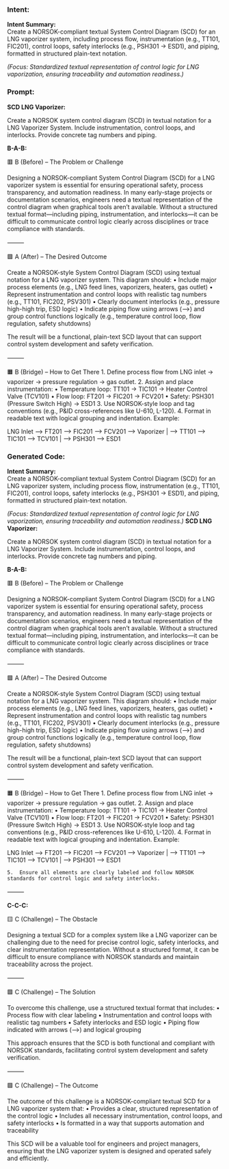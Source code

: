 ### Intent:
**Intent Summary:**  
Create a NORSOK-compliant textual System Control Diagram (SCD) for an LNG vaporizer system, including process flow, instrumentation (e.g., TT101, FIC201), control loops, safety interlocks (e.g., PSH301 → ESD1), and piping, formatted in structured plain-text notation.  

*(Focus: Standardized textual representation of control logic for LNG vaporization, ensuring traceability and automation readiness.)*

### Prompt:
**SCD LNG Vaporizer:**

Create a NORSOK system control diagram (SCD) in textual notation for a LNG Vaporizer System. Include instrumentation, control loops, and interlocks. Provide concrete tag numbers and piping.


**B-A-B:**

🟥 B (Before) – The Problem or Challenge

Designing a NORSOK-compliant System Control Diagram (SCD) for a LNG vaporizer system is essential for ensuring operational safety, process transparency, and automation readiness. In many early-stage projects or documentation scenarios, engineers need a textual representation of the control diagram when graphical tools aren’t available. Without a structured textual format—including piping, instrumentation, and interlocks—it can be difficult to communicate control logic clearly across disciplines or trace compliance with standards.

⸻

🟩 A (After) – The Desired Outcome

Create a NORSOK-style System Control Diagram (SCD) using textual notation for a LNG vaporizer system. This diagram should:
	•	Include major process elements (e.g., LNG feed lines, vaporizers, heaters, gas outlet)
	•	Represent instrumentation and control loops with realistic tag numbers (e.g., TT101, FIC202, PSV301)
	•	Clearly document interlocks (e.g., pressure high-high trip, ESD logic)
	•	Indicate piping flow using arrows (-->) and group control functions logically (e.g., temperature control loop, flow regulation, safety shutdowns)

The result will be a functional, plain-text SCD layout that can support control system development and safety verification.

⸻

🟧 B (Bridge) – How to Get There
	1.	Define process flow from LNG inlet → vaporizer → pressure regulation → gas outlet.
	2.	Assign and place instrumentation:
	•	Temperature loop: TT101 → TIC101 → Heater Control Valve (TCV101)
	•	Flow loop: FT201 → FIC201 → FCV201
	•	Safety: PSH301 (Pressure Switch High) → ESD1
	3.	Use NORSOK-style loop and tag conventions (e.g., P&ID cross-references like U-610, L-120).
	4.	Format in readable text with logical grouping and indentation. Example:

 LNG Inlet --> FT201 --> FIC201 --> FCV201 --> Vaporizer
                                       |
                                       --> TT101 --> TIC101 --> TCV101
                                               |
                                               --> PSH301 --> ESD1

### Generated Code:
**Intent Summary:**  
Create a NORSOK-compliant textual System Control Diagram (SCD) for an LNG vaporizer system, including process flow, instrumentation (e.g., TT101, FIC201), control loops, safety interlocks (e.g., PSH301 → ESD1), and piping, formatted in structured plain-text notation.  

*(Focus: Standardized textual representation of control logic for LNG vaporization, ensuring traceability and automation readiness.)*
**SCD LNG Vaporizer:**

Create a NORSOK system control diagram (SCD) in textual notation for a LNG Vaporizer System. Include instrumentation, control loops, and interlocks. Provide concrete tag numbers and piping.


**B-A-B:**

🟥 B (Before) – The Problem or Challenge

Designing a NORSOK-compliant System Control Diagram (SCD) for a LNG vaporizer system is essential for ensuring operational safety, process transparency, and automation readiness. In many early-stage projects or documentation scenarios, engineers need a textual representation of the control diagram when graphical tools aren’t available. Without a structured textual format—including piping, instrumentation, and interlocks—it can be difficult to communicate control logic clearly across disciplines or trace compliance with standards.

⸻

🟩 A (After) – The Desired Outcome

Create a NORSOK-style System Control Diagram (SCD) using textual notation for a LNG vaporizer system. This diagram should:
	•	Include major process elements (e.g., LNG feed lines, vaporizers, heaters, gas outlet)
	•	Represent instrumentation and control loops with realistic tag numbers (e.g., TT101, FIC202, PSV301)
	•	Clearly document interlocks (e.g., pressure high-high trip, ESD logic)
	•	Indicate piping flow using arrows (-->) and group control functions logically (e.g., temperature control loop, flow regulation, safety shutdowns)

The result will be a functional, plain-text SCD layout that can support control system development and safety verification.

⸻

🟧 B (Bridge) – How to Get There
	1.	Define process flow from LNG inlet → vaporizer → pressure regulation → gas outlet.
	2.	Assign and place instrumentation:
	•	Temperature loop: TT101 → TIC101 → Heater Control Valve (TCV101)
	•	Flow loop: FT201 → FIC201 → FCV201
	•	Safety: PSH301 (Pressure Switch High) → ESD1
	3.	Use NORSOK-style loop and tag conventions (e.g., P&ID cross-references like U-610, L-120).
	4.	Format in readable text with logical grouping and indentation. Example:

 LNG Inlet --> FT201 --> FIC201 --> FCV201 --> Vaporizer
                                       |
                                       --> TT101 --> TIC101 --> TCV101
                                               |
                                               --> PSH301 --> ESD1

	5.	Ensure all elements are clearly labeled and follow NORSOK standards for control logic and safety interlocks.

⸻

**C-C-C:**

🟨 C (Challenge) – The Obstacle

Designing a textual SCD for a complex system like a LNG vaporizer can be challenging due to the need for precise control logic, safety interlocks, and clear instrumentation representation. Without a structured format, it can be difficult to ensure compliance with NORSOK standards and maintain traceability across the project.

⸻

🟩 C (Challenge) – The Solution

To overcome this challenge, use a structured textual format that includes:
	•	Process flow with clear labeling
	•	Instrumentation and control loops with realistic tag numbers
	•	Safety interlocks and ESD logic
	•	Piping flow indicated with arrows (-->) and logical grouping

This approach ensures that the SCD is both functional and compliant with NORSOK standards, facilitating control system development and safety verification.

⸻

🟩 C (Challenge) – The Outcome

The outcome of this challenge is a NORSOK-compliant textual SCD for a LNG vaporizer system that:
	•	Provides a clear, structured representation of the control logic
	•	Includes all necessary instrumentation, control loops, and safety interlocks
	•	Is formatted in a way that supports automation and traceability

This SCD will be a valuable tool for engineers and project managers, ensuring that the LNG vaporizer system is designed and operated safely and efficiently.
